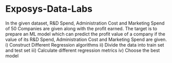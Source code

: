 # Exposys-Data-Labs
In the given dataset, R&D Spend, Administration Cost and Marketing Spend of 50 Companies
are given along with the profit earned. The target is to prepare an ML model which can predict
the profit value of a company if the value of its R&D Spend, Administration Cost and Marketing
Spend are given.
i) Construct Different Regression algorithms
ii) Divide the data into train set and test set
iii) Calculate different regression metrics
iv) Choose the best model
